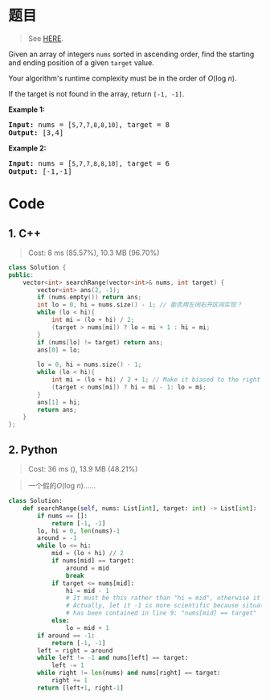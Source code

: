 # 题目

> See [HERE](https://leetcode.com/problems/find-first-and-last-position-of-element-in-sorted-array/).

<div><p>Given an array of integers <code>nums</code> sorted in ascending order, find the starting and ending position of a given <code>target</code> value.</p>

<p>Your algorithm's runtime complexity must be in the order of <em>O</em>(log <em>n</em>).</p>

<p>If the target is not found in the array, return <code>[-1, -1]</code>.</p>

<p><strong>Example 1:</strong></p>

<pre><strong>Input:</strong> nums = [<code>5,7,7,8,8,10]</code>, target = 8
<strong>Output:</strong> [3,4]</pre>

<p><strong>Example 2:</strong></p>

<pre><strong>Input:</strong> nums = [<code>5,7,7,8,8,10]</code>, target = 6
<strong>Output:</strong> [-1,-1]</pre>
</div>

# Code

## 1. C++

> Cost: 8 ms (85.57%), 10.3 MB (96.70%)

```C++
class Solution {
public:
    vector<int> searchRange(vector<int>& nums, int target) {
        vector<int> ans(2, -1);
        if (nums.empty()) return ans;
        int lo = 0, hi = nums.size() - 1; // 能否用左闭右开区间实现？
        while (lo < hi){
            int mi = (lo + hi) / 2;
            (target > nums[mi]) ? lo = mi + 1 : hi = mi;
        }
        if (nums[lo] != target) return ans;
        ans[0] = lo;
        
        lo = 0, hi = nums.size() - 1;
        while (lo < hi){
            int mi = (lo + hi) / 2 + 1; // Make it biased to the right
            (target < nums[mi]) ? hi = mi - 1: lo = mi;
        }
        ans[1] = hi;
        return ans;
    }
};
```

## 2. Python

> Cost: 36 ms (), 13.9 MB (48.21%)

> 一个假的<em>O</em>(log <em>n</em>)......

```python
class Solution:
    def searchRange(self, nums: List[int], target: int) -> List[int]:
        if nums == []:
            return [-1, -1]
        lo, hi = 0, len(nums)-1
        around = -1
        while lo <= hi:
            mid = (lo + hi) // 2
            if nums[mid] == target:
                around = mid
                break
            if target <= nums[mid]:
                hi = mid - 1    
                # It must be this rather than "hi = mid", otherwise it may loop forever.
                # Actually, let it -1 is more scientific because situation "target==nus[mid]"
                # has been contained in line 9: "nums[mid] == target"
            else:
                lo = mid + 1
        if around == -1:
            return [-1, -1]
        left = right = around
        while left != -1 and nums[left] == target:
            left -= 1
        while right != len(nums) and nums[right] == target:
            right += 1
        return [left+1, right-1]
```
